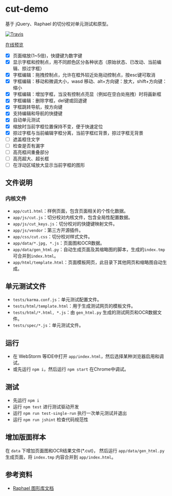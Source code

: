 # cut-demo

基于 jQuery、Raphael 的切分校对单元测试和原型。

[![Travis][travis_img]][travis]

[travis]: https://travis-ci.org/rhcad/cut-demo
[travis_img]: https://travis-ci.org/rhcad/cut-demo.svg?branch=master

[在线预览](http://ggbstudy.top/cut/)

- [x] 页面缩放(1~5倍)，快捷键为数字键
- [x] 显示字框和控制点，用不同颜色区分各种状态（原始状态、已改动、当前编辑、掠过字框）
- [x] 字框编辑：拖拽控制点，允许在框外较近处拖动控制点，按esc键可取消
- [x] 字框编辑：移动和微调大小，wasd 移动、alt+方向键：放大，shift+方向键：缩小
- [x] 字框编辑：增加字框，当没有控制点亮显（例如在空白处拖拽）时将画新框
- [x] 字框编辑：删除字框，del键或回退键
- [x] 字框跳转导航，按方向键
- [x] 支持编辑和导航的快捷键
- [x] 自动单元测试
- [x] 缩放时当前字框位置保持不变，便于快速定位
- [x] 掠过字框与当前编辑字框分离，当前字框红背景，掠过字框无背景
- [ ] 遮盖框住文字
- [ ] 检查是否有漏字
- [ ] 高亮框间重叠部分
- [ ] 高亮超大、超长框
- [ ] 在浮动区域放大显示当前字框的图形

## 文件说明

### 内核文件

- `app/cut1.html`：样例页面，包含页面相关的个性化数据。
- `app/js/cut.js`：切分校对内核文件，包含全局性配置数据。
- `app/js/cut_keys.js`：切分校对的快捷键映射文件。
- `app/js/vendor`：第三方开源插件。
- `app/css/cut.css`：切分校对样式文件。
- `app/data/*.jpg, *.js`：页面图和OCR数据。
- `app/data/gen_html.py`：自动生成页面及其缩略图的脚本，生成的`index.tmp` 可合并到`index.html`。
- `app/html/template.html`：页面模板网页，此目录下其他网页和缩略图自动生成。

## 单元测试文件

- `tests/karma.conf.js`：单元测试配置文件。
- `tests/html/template.html`：用于生成测试网页的模板文件。
- `tests/html/*.html, *.js`：由 `gen_html.py` 生成的测试网页和OCR数据文件。
- `tests/spec/*.js`：单元测试文件。

## 运行

- 在 WebStorm 等IDE中打开 `app/index.html`，然后选择某种浏览器启用和调试。
- 或先运行 `npm i`，然后运行 `npm start` 在Chrome中调试。

## 测试

- 先运行 `npm i`
- 运行 `npm test` 进行测试驱动开发
- 运行 `npm run test-single-run` 执行一次单元测试并退出
- 运行 `npm run jshint` 检查代码规范性

## 增加版面样本

在 `data` 下增加页面图和OCR结果文件(*.cut)，
然后运行 `app/data/gen_html.py` 生成页面，将 `index.tmp` 内容合并到 `app/index.html`。

## 参考资料

- [Raphael 图形库文档](http://dmitrybaranovskiy.github.io/raphael/reference.html)
